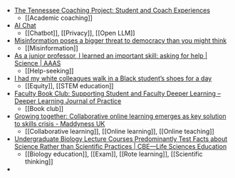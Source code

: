 - [The Tennessee Coaching Project: Student and Coach Experiences](https://sway.cloud.microsoft/dPR4Ep5ypsKOZQBS)
	- [[Academic coaching]]
- [AI Chat](https://duckduckgo.com/?q=DuckDuckGo&ia=chat)
	- [[Chatbot]], [[Privacy]], [[Open LLM]]
- [Misinformation poses a bigger threat to democracy than you might think](https://www.nature.com/articles/d41586-024-01587-3)
	- [[Misinformation]]
- [As a junior professor, I learned an important skill: asking for help | Science | AAAS](https://www.science.org/content/article/as-a-junior-professor-i-learned-an-important-skill-asking-for-help)
	- [[Help-seeking]]
- [I had my white colleagues walk in a Black student’s shoes for a day](https://www.nature.com/articles/d41586-024-01525-3)
	- [[Equity]], [[STEM education]]
- [Faculty Book Club: Supporting Student and Faculty Deeper Learning – Deeper Learning Journal of Practice](https://dljp.org/vol-3-faculty-book-club-supporting-student-and-faculty-deeper-learning/)
	- [[Book club]]
- [Growing together: Collaborative online learning emerges as key solution to skills crisis - Maddyness UK](https://www.maddyness.com/uk/2024/06/07/growing-together-collaborative-online-learning-emerges-as-key-solution-to-skills-crisis/?trk=feed_main-feed-card_feed-article-content)
	- [[Collaborative learning]], [[Online learning]], [[Online teaching]]
- [Undergraduate Biology Lecture Courses Predominantly Test Facts about Science Rather than Scientific Practices | CBE—Life Sciences Education](https://www.lifescied.org/doi/10.1187/cbe.23-12-0244)
	- [[Biology education]], [[Exam]], [[Rote learning]], [[Scientific thinking]]
-